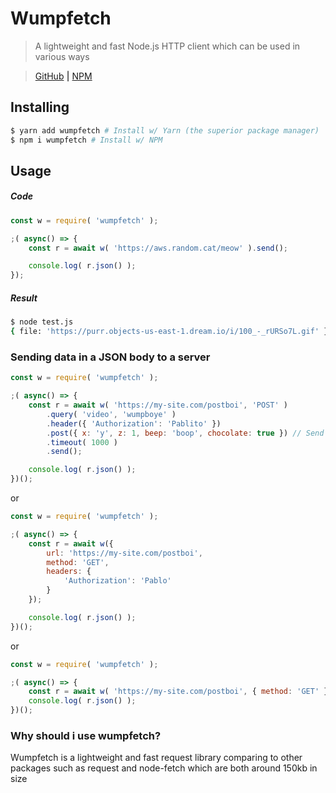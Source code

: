 # Wumpfetch
> A lightweight and fast Node.js HTTP client which can be used in various ways

> [GitHub](https://www.github.com/PassTheWessel/wumpfetch) **|** [NPM](https://www.npmjs.com/package/wumpfetch)

## Installing
```sh
$ yarn add wumpfetch # Install w/ Yarn (the superior package manager)
$ npm i wumpfetch # Install w/ NPM
```

## Usage
##### Code
```js
const w = require( 'wumpfetch' );

;( async() => {
	const r = await w( 'https://aws.random.cat/meow' ).send();

	console.log( r.json() );
});
```
##### Result
```sh
$ node test.js
{ file: 'https://purr.objects-us-east-1.dream.io/i/100_-_rURSo7L.gif' }
```

### Sending data in a JSON body to a server
```js
const w = require( 'wumpfetch' );

;( async() => {
	const r = await w( 'https://my-site.com/postboi', 'POST' )
		.query( 'video', 'wumpboye' )													 // Add a query
		.header({ 'Authorization': 'Pablito' })								 // Set a header
		.post({ x: 'y', z: 1, beep: 'boop', chocolate: true }) // Send a json body
		.timeout( 1000 )																			 // Set a 1s timeout
		.send();

	console.log( r.json() );
})();
```
or
```js
const w = require( 'wumpfetch' );

;( async() => {
	const r = await w({
		url: 'https://my-site.com/postboi',
		method: 'GET',
		headers: {
			'Authorization': 'Pablo'
		}
	});

	console.log( r.json() );
})();
```
or
```js
const w = require( 'wumpfetch' );

;( async() => {
	const r = await w( 'https://my-site.com/postboi', { method: 'GET' });
	console.log( r.json() );
})();
```

### Why should i use wumpfetch?
Wumpfetch is a lightweight and fast request library comparing to other packages such as request and node-fetch which are both around 150kb in size